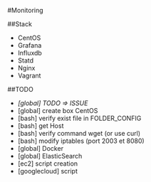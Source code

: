 #Monitoring

##Stack

* CentOS
* Grafana
* Influxdb
* Statd
* Nginx
* Vagrant

##TODO
* *[global] TODO => ISSUE*
* [global] create box CentOS
* [bash] verify exist file in FOLDER_CONFIG 
* [bash] get Host 
* [bash] verify command wget (or use curl)
* [bash] modify iptables (port 2003 et 8080)
* [global] Docker
* [global] ElasticSearch
* [ec2] script creation
* [googlecloud] script

